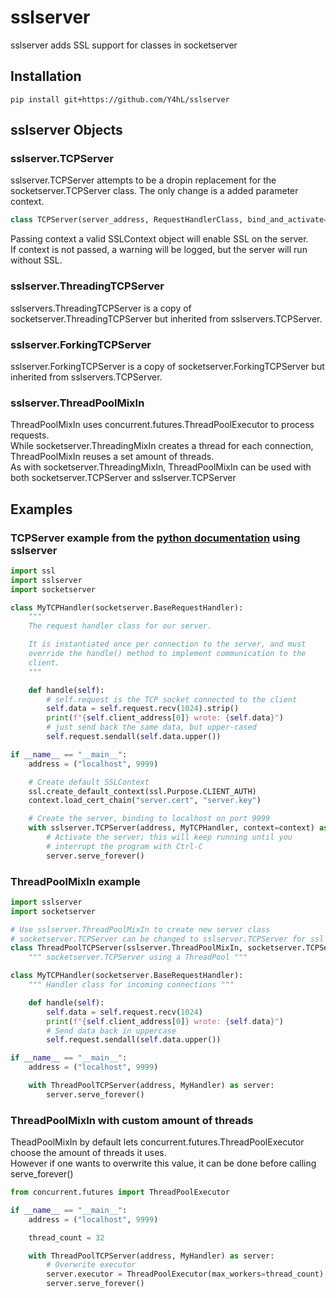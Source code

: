 # sslserver  
  
sslserver adds SSL support for classes in socketserver  
  
## Installation  
  
```pip install git+https://github.com/Y4hL/sslserver```  
  
## sslserver Objects  
  
### sslserver.TCPServer  
  
sslserver.TCPServer attempts to be a dropin replacement for the socketserver.TCPServer class. The only change is a added parameter context.  
  
```python
class TCPServer(server_address, RequestHandlerClass, bind_and_activate=True, context=None)
```  
  
Passing context a valid SSLContext object will enable SSL on the server.  
If context is not passed, a warning will be logged, but the server will run without SSL.  
  
### sslserver.ThreadingTCPServer  
  
sslservers.ThreadingTCPServer is a copy of socketserver.ThreadingTCPServer but inherited from sslservers.TCPServer.  
  
### sslserver.ForkingTCPServer  
  
sslserver.ForkingTCPServer is a copy of socketserver.ForkingTCPServer but inherited from sslservers.TCPServer.  
  
### sslserver.ThreadPoolMixIn  
  
ThreadPoolMixIn uses concurrent.futures.ThreadPoolExecutor to process requests.  
While socketserver.ThreadingMixIn creates a thread for each connection, ThreadPoolMixIn reuses a set amount of threads.  
As with socketserver.ThreadingMixIn, ThreadPoolMixIn can be used with both socketserver.TCPServer and sslserver.TCPServer  
  
## Examples  
  
### TCPServer example from the [python documentation](https://docs.python.org/3/library/socketserver.html#socketserver-tcpserver-example) using sslserver  
  
```python
import ssl
import sslserver
import socketserver

class MyTCPHandler(socketserver.BaseRequestHandler):
    """
    The request handler class for our server.

    It is instantiated once per connection to the server, and must
    override the handle() method to implement communication to the
    client.
    """

    def handle(self):
        # self.request is the TCP socket connected to the client
        self.data = self.request.recv(1024).strip()
        print(f"{self.client_address[0]} wrote: {self.data}")
        # just send back the same data, but upper-cased
        self.request.sendall(self.data.upper())

if __name__ == "__main__":
    address = ("localhost", 9999)

    # Create default SSLContext
    ssl.create_default_context(ssl.Purpose.CLIENT_AUTH)
    context.load_cert_chain("server.cert", "server.key")

    # Create the server, binding to localhost on port 9999
    with sslserver.TCPServer(address, MyTCPHandler, context=context) as server:
        # Activate the server; this will keep running until you
        # interrupt the program with Ctrl-C
        server.serve_forever()
```  
  
### ThreadPoolMixIn example  
  
```python
import sslserver
import socketserver

# Use sslserver.ThreadPoolMixIn to create new server class
# socketserver.TCPServer can be changed to sslserver.TCPServer for ssl support
class ThreadPoolTCPServer(sslserver.ThreadPoolMixIn, socketserver.TCPServer):
    """ socketserver.TCPServer using a ThreadPool """

class MyTCPHandler(socketserver.BaseRequestHandler):
    """ Handler class for incoming connections """

    def handle(self):
        self.data = self.request.recv(1024)
        print(f"{self.client_address[0]} wrote: {self.data}")
        # Send data back in uppercase
        self.request.sendall(self.data.upper())

if __name__ == "__main__":
    address = ("localhost", 9999)

    with ThreadPoolTCPServer(address, MyHandler) as server:
        server.serve_forever()
```  
  
### ThreadPoolMixIn with custom amount of threads  
  
TheadPoolMixIn by default lets concurrent.futures.ThreadPoolExecutor choose the amount of threads it uses.  
However if one wants to overwrite this value, it can be done before calling serve_forever()  
  
```python
from concurrent.futures import ThreadPoolExecutor

if __name__ == "__main__":
    address = ("localhost", 9999)

    thread_count = 32

    with ThreadPoolTCPServer(address, MyHandler) as server:
        # Overwrite executor
        server.executor = ThreadPoolExecutor(max_workers=thread_count)
        server.serve_forever()
```  
  

